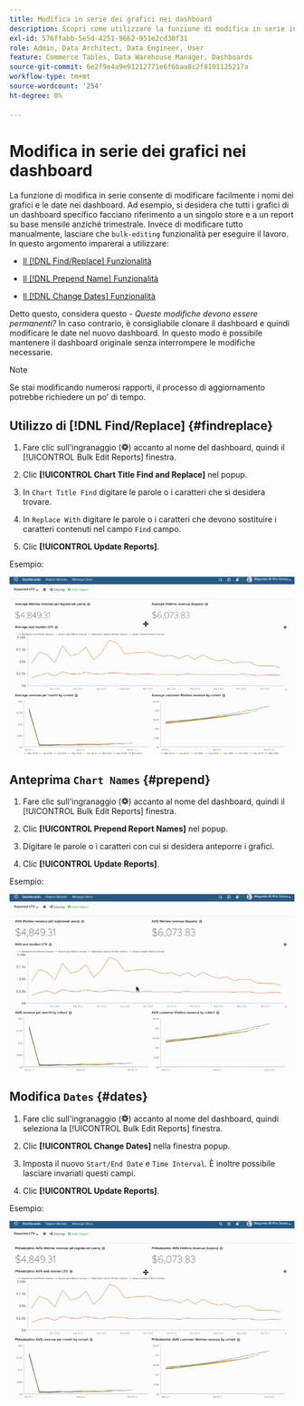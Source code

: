 ```yaml
---
title: Modifica in serie dei grafici nei dashboard
description: Scopri come utilizzare la funzione di modifica in serie in [!DNL Commerce Intelligence].
exl-id: 576ffabb-5e5d-4251-9662-951e2cd30f31
role: Admin, Data Architect, Data Engineer, User
feature: Commerce Tables, Data Warehouse Manager, Dashboards
source-git-commit: 6e2f9e4a9e91212771e6f6baa8c2f8101125217a
workflow-type: tm+mt
source-wordcount: '254'
ht-degree: 0%

---
```


# Modifica in serie dei grafici nei dashboard

La funzione di modifica in serie consente di modificare facilmente i nomi dei grafici e le date nei dashboard. Ad esempio, si desidera che tutti i grafici di un dashboard specifico facciano riferimento a un singolo store e a un report su base mensile anziché trimestrale. Invece di modificare tutto manualmente, lasciare che `bulk-editing` funzionalità per eseguire il lavoro. In questo argomento imparerai a utilizzare:

* [Il [!DNL Find/Replace] Funzionalità](#findreplace)

* [Il [!DNL Prepend Name] Funzionalità](#prepend)

* [Il [!DNL Change Dates] Funzionalità](#dates)

Detto questo, considera questo - *Queste modifiche devono essere permanenti?* In caso contrario, è consigliabile clonare il dashboard e quindi modificare le date nel nuovo dashboard. In questo modo è possibile mantenere il dashboard originale senza interrompere le modifiche necessarie.

>[!NOTE]
>
>Se stai modificando numerosi rapporti, il processo di aggiornamento potrebbe richiedere un po’ di tempo.

## Utilizzo di [!DNL Find/Replace] {#findreplace}

1. Fare clic sull&#39;ingranaggio (![](../../assets/gear-icon.png)) accanto al nome del dashboard, quindi il [!UICONTROL Bulk Edit Reports] finestra.

1. Clic **[!UICONTROL Chart Title Find and Replace]** nel popup.

1. In `Chart Title Find` digitare le parole o i caratteri che si desidera trovare.

1. In `Replace With` digitare le parole o i caratteri che devono sostituire i caratteri contenuti nel campo `Find` campo.

1. Clic **[!UICONTROL Update Reports]**.

Esempio:

![modifica collettiva](../../assets/bulk_edit.gif)

## Anteprima `Chart Names` {#prepend}

1. Fare clic sull&#39;ingranaggio (![](../../assets/gear-icon.png)) accanto al nome del dashboard, quindi il [!UICONTROL Bulk Edit Reports] finestra.

1. Clic **[!UICONTROL Prepend Report Names]** nel popup.

1. Digitare le parole o i caratteri con cui si desidera anteporre i grafici.

1. Clic **[!UICONTROL Update Reports]**.

Esempio:

![anticipare](../../assets/prepend.gif)

## Modifica `Dates` {#dates}

1. Fare clic sull&#39;ingranaggio (![](../../assets/gear-icon.png)) accanto al nome del dashboard, quindi seleziona la [!UICONTROL Bulk Edit Reports] finestra.

1. Clic **[!UICONTROL Change Dates]** nella finestra popup.

1. Imposta il nuovo `Start/End Date` e `Time Interval`. È inoltre possibile lasciare invariati questi campi.

1. Clic **[!UICONTROL Update Reports]**.

Esempio:

![modifica delle date](../../assets/dates.gif)
